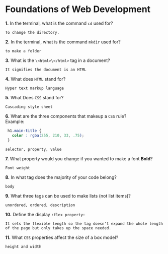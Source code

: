 # Foundations of Web Development

**1.** In the terminal, what is the command `cd` used for?
<!-- enter you answer in the space below -->
```
To change the directory.
```

**2.** In the terminal, what is the command `mkdir` used for?
<!-- enter you answer in the space below -->
```
to make a folder
```

**3.** What is the `\<html>\</html>` tag in a document?
<!-- enter you answer in the space below -->
```
It signifies the document is an HTML
```

**4.** What does `HTML` stand for?
<!-- enter you answer in the space below -->
```
Hyper text markup language
```

**5.** What Does `CSS` stand for?
<!-- enter you answer in the space below -->
```
Cascading style sheet
```

**6.** What are the three components that makeup a `CSS` rule? <br> Example:
```css
 h1.main-title {
   color : rgba(255, 210, 33, .75);
 }
```
<!-- enter you answer in the space below -->
```
selector, property, value
```

**7.** What property would you change if you wanted to make a font **Bold**?
<!-- enter you answer in the space below -->
```
Font weight
```

**8.** In what tag does the majority of your code belong?
<!-- enter you answer in the space below -->
```
body
```

**9.** What three tags can be used to make lists (not list items)?
<!-- enter you answer in the space below -->
```
unordered, ordered, description
```

**10.** Define the display `:flex property:`
<!-- enter you answer in the space below -->
```
It sets the flexible length so the tag doesn't expand the whole length of the page but only takes up the space needed.
```

**11.** What `CSS` properties affect the size of a box model?
<!-- enter you answer in the space below -->
```
height and width
```